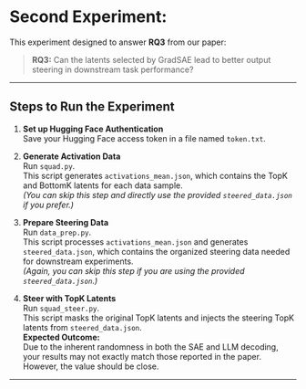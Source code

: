 # Second Experiment:

This experiment designed to answer **RQ3** from our paper:

> **RQ3:** Can the latents selected by GradSAE lead to better output steering in downstream task performance?

---

## Steps to Run the Experiment

1. **Set up Hugging Face Authentication**  
   Save your Hugging Face access token in a file named `token.txt`.

2. **Generate Activation Data**  
   Run `squad.py`.  
   This script generates `activations_mean.json`, which contains the TopK and BottomK latents for each data sample.  
   *(You can skip this step and directly use the provided `steered_data.json` if you prefer.)*

3. **Prepare Steering Data**  
   Run `data_prep.py`.  
   This script processes `activations_mean.json` and generates `steered_data.json`, which contains the organized steering data needed for downstream experiments.  
   *(Again, you can skip this step if you are using the provided `steered_data.json`.)*

4. **Steer with TopK Latents**  
   Run `squad_steer.py`.  
   This script masks the original TopK latents and injects the steering TopK latents from `steered_data.json`.  
   **Expected Outcome:**  
   Due to the inherent randomness in both the SAE and LLM decoding, your results may not exactly match those reported in the paper. However, the value should be close.

---
